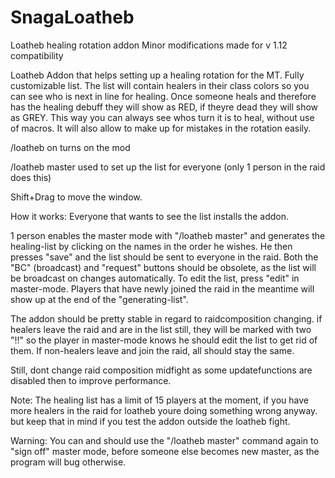 # SnagaLoatheb
Loatheb healing rotation addon 
Minor modifications made for v 1.12 compatibility

Loatheb Addon that helps setting up a healing rotation for the MT. Fully customizable list.
The list will contain healers in their class colors so you can see who is next in line for healing. Once someone heals and therefore has the healing debuff they will show as RED, if theyre dead they will show as GREY.
This way you can always see whos turn it is to heal, without use of macros. It will also allow to make up for mistakes in the rotation easily.

/loatheb on
turns on the mod

/loatheb master
used to set up the list for everyone (only 1 person in the raid does this)

Shift+Drag to move the window.

How it works: Everyone that wants to see the list installs the addon.

1 person enables the master mode with "/loatheb master" and generates the healing-list by clicking on the names in the order he wishes.
He then presses "save" and the list should be sent to everyone in the raid.
Both the "BC" (broadcast) and "request" buttons should be obsolete, as the list will be broadcast on changes automatically.
To edit the list, press "edit" in master-mode. Players that have newly joined the raid in the meantime will show up at the end of the "generating-list".

The addon should be pretty stable in regard to raidcomposition changing. if healers leave the raid and are in the list still, they will be marked with two "!!" so the player in master-mode knows he should edit the list to get rid of them.
If non-healers leave and join the raid, all should stay the same.

Still, dont change raid composition midfight as some updatefunctions are disabled then to improve performance.

Note:
The healing list has a limit of 15 players at the moment, if you have more healers in the raid for loatheb youre doing something wrong anyway. but keep that in mind if you test the addon outside the loatheb fight.

Warning:
You can and should use the "/loatheb master" command again to "sign off" master mode, before someone else becomes new master, as the program will bug otherwise. 
